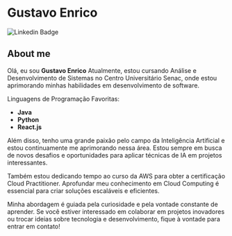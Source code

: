 # Gustavo Enrico

![Linkedin Badge](https://img.shields.io/badge/-LinkedIn-blue?style=flat-square&logo=Linkedin&logoColor=white&link=https://www.linkedin.com/in/gustavo-enrico-santos-de-souza-38b583237/)

## About me

Olá, eu sou **Gustavo Enrico**
Atualmente, estou cursando Análise e Desenvolvimento de Sistemas no Centro Universitário Senac, onde estou aprimorando minhas habilidades em desenvolvimento de software.

Linguagens de Programação Favoritas:

- **Java**
- **Python**
- **React.js**

Além disso, tenho uma grande paixão pelo campo da Inteligência Artificial e estou continuamente me aprimorando nessa área. Estou sempre em busca de novos desafios e oportunidades para aplicar técnicas de IA em projetos interessantes.

Também estou dedicando tempo ao curso da AWS para obter a certificação Cloud Practitioner. Aprofundar meu conhecimento em Cloud Computing é essencial para criar soluções escaláveis e eficientes.

Minha abordagem é guiada pela curiosidade e pela vontade constante de aprender. Se você estiver interessado em colaborar em projetos inovadores ou trocar ideias sobre tecnologia e desenvolvimento, fique à vontade para entrar em contato!






